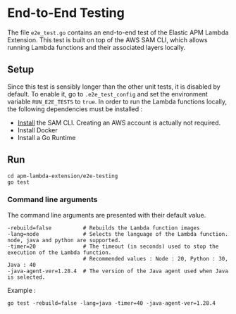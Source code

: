 # End-to-End Testing

The file `e2e_test.go` contains an end-to-end test of the Elastic APM Lambda Extension. This test is built on top of the AWS SAM CLI, which allows running Lambda functions and their associated layers locally.

## Setup

Since this test is sensibly longer than the other unit tests, it is disabled by default. To enable it, go to `.e2e_test_config` and set the environment variable `RUN_E2E_TESTS` to `true`.
In order to run the Lambda functions locally, the following dependencies must be installed : 
- [Install](https://docs.aws.amazon.com/serverless-application-model/latest/developerguide/serverless-sam-cli-install.html) the SAM CLI. Creating an AWS account is actually not required.
- Install Docker
- Install a Go Runtime

## Run

```shell
cd apm-lambda-extension/e2e-testing
go test
```

### Command line arguments 
The command line arguments are presented with their default value.
```shell
-rebuild=false          # Rebuilds the Lambda function images
-lang=node              # Selects the language of the Lambda function. node, java and python are supported.
-timer=20               # The timeout (in seconds) used to stop the execution of the Lambda function.
                        # Recommended values : Node : 20, Python : 30, Java : 40
-java-agent-ver=1.28.4  # The version of the Java agent used when Java is selected.
```

Example :
```shell
go test -rebuild=false -lang=java -timer=40 -java-agent-ver=1.28.4
```

